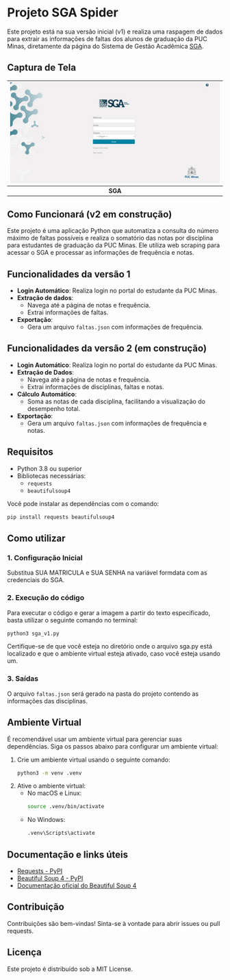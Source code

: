 # Projeto SGA Spider

Este projeto está na sua versão inicial (v1) e realiza uma raspagem de dados para extrair as informações de faltas dos alunos de graduação da PUC Minas, diretamente da página do Sistema de Gestão Acadêmica [SGA](https://www.sistemas.pucminas.br/sgaaluno4/SilverStream/Pages/pgAln_LoginSSL.html).

## Captura de Tela

| <img src="sga.png" width="1000px" alt="SGA"> |
|:------------------------------------------------------------------:|
|                                **SGA**                            |

## Como Funcionará (v2 em construção)

Este projeto é uma aplicação Python que automatiza a consulta do número máximo de faltas possíveis e realiza o somatório das notas por disciplina para estudantes de graduação da PUC Minas. Ele utiliza web scraping para acessar o SGA e processar as informações de frequência e notas.

## Funcionalidades da versão 1

- **Login Automático**: Realiza login no portal do estudante da PUC Minas.
- **Extração de dados**:
  - Navega até a página de notas e frequência.
  - Extrai informações de faltas.
- **Exportação**:
  - Gera um arquivo `faltas.json` com informações de frequência.

## Funcionalidades da versão 2 (em construção)

- **Login Automático**: Realiza login no portal do estudante da PUC Minas.
- **Extração de Dados**:
  - Navega até a página de notas e frequência.
  - Extrai informações de disciplinas, faltas e notas.
- **Cálculo Automático**:
  - Soma as notas de cada disciplina, facilitando a visualização do desempenho total.
- **Exportação**:
  - Gera um arquivo `faltas.json` com informações de frequência e notas.

## Requisitos

- Python 3.8 ou superior
- Bibliotecas necessárias:
  - `requests`
  - `beautifulsoup4`
  
Você pode instalar as dependências com o comando:
```bash
pip install requests beautifulsoup4
```

## Como utilizar

### 1. Configuração Inicial

Substitua SUA MATRICULA e SUA SENHA na variável formdata com as credenciais do SGA.

### 2. Execução do código

Para executar o código e gerar a imagem a partir do texto especificado, basta utilizar o seguinte comando no terminal:

```bash
python3 sga_v1.py
```

Certifique-se de que você esteja no diretório onde o arquivo sga.py está localizado e que o ambiente virtual esteja ativado, caso você esteja usando um.

### 3. Saídas

O arquivo ```faltas.json``` será gerado na pasta do projeto contendo as informações das disciplinas.

## Ambiente Virtual

É recomendável usar um ambiente virtual para gerenciar suas dependências. Siga os passos abaixo para configurar um ambiente virtual:

1. Crie um ambiente virtual usando o seguinte comando:
    ```bash
    python3 -m venv .venv
    ```
2. Ative o ambiente virtual:
    - No macOS e Linux:
        ```bash
        source .venv/bin/activate
        ```
    - No Windows:
        ```bash
        .venv\Scripts\activate
        ```

## Documentação e links úteis

- [Requests - PyPI](https://pypi.org/project/requests/)
- [Beautiful Soup 4 - PyPI](https://pypi.org/project/beautifulsoup4/)
- [Documentação oficial do Beautiful Soup 4](https://beautiful-soup-4.readthedocs.io/en/latest/)

## Contribuição

Contribuições são bem-vindas! Sinta-se à vontade para abrir issues ou pull requests.

## Licença

Este projeto é distribuído sob a MIT License.
